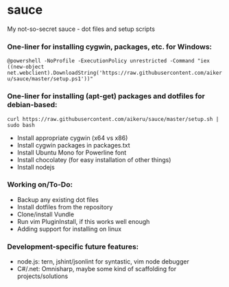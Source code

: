 sauce
=====

My not-so-secret sauce - dot files and setup scripts

### One-liner for installing cygwin, packages, etc. for Windows:

```@powershell -NoProfile -ExecutionPolicy unrestricted -Command "iex ((new-object net.webclient).DownloadString('https://raw.githubusercontent.com/aikeru/sauce/master/setup.ps1'))"```

### One-liner for installing (apt-get) packages and dotfiles for debian-based:

```curl https://raw.githubusercontent.com/aikeru/sauce/master/setup.sh | sudo bash```

* Install appropriate cygwin (x64 vs x86)
* Install cygwin packages in packages.txt
* Install Ubuntu Mono for Powerline font
* Install chocolatey (for easy installation of other things)
* Install nodejs
 
### Working on/To-Do:

* Backup any existing dot files
* Install dotfiles from the repository
* Clone/install Vundle
* Run vim PluginInstall, if this works well enough
* Adding support for installing on linux

### Development-specific future features:

* node.js: tern, jshint/jsonlint for syntastic, vim node debugger
* C#/.net: Omnisharp, maybe some kind of scaffolding for projects/solutions

